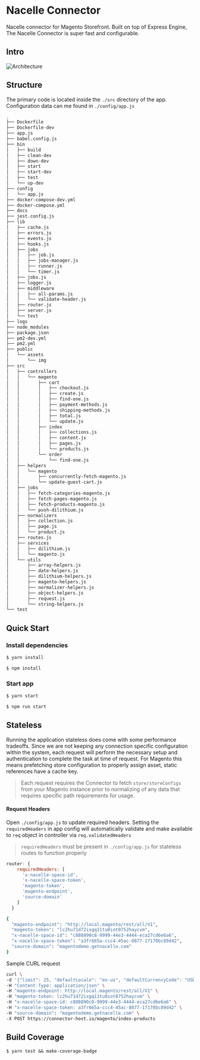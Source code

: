 # Nacelle Connector

Nacelle connector for Magento Storefront. Built on top of Express Engine, The Nacelle Connector is super fast and configurable.

## Intro

![Architecture](/common-connector.png)

## Structure

The primary code is located inside the `./src` directory of the app. Configuration data can me found in `./config/app.js`

```bash
.
├── Dockerfile
├── Dockerfile-dev
├── app.js
├── babel.config.js
├── bin
│   ├── build
│   ├── clean-dev
│   ├── down-dev
│   ├── start
│   ├── start-dev
│   ├── test
│   └── up-dev
├── config
│   └── app.js
├── docker-compose-dev.yml
├── docker-compose.yml
├── docs
├── jest.config.js
├── lib
│   ├── cache.js
│   ├── errors.js
│   ├── events.js
│   ├── hooks.js
│   ├── jobs
│   │   ├── job.js
│   │   ├── jobs-manager.js
│   │   ├── runner.js
│   │   └── timer.js
│   ├── jobs.js
│   ├── logger.js
│   ├── middleware
│   │   ├── all-params.js
│   │   └── validate-header.js
│   ├── router.js
│   ├── server.js
│   └── test
├── logs
├── node_modules
├── package.json
├── pm2-dev.yml
├── pm2.yml
├── public
│   └── assets
│       └── img
├── src
│   ├── controllers
│   │   └── magento
│   │       ├── cart
│   │       │   ├── checkout.js
│   │       │   ├── create.js
│   │       │   ├── find-one.js
│   │       │   ├── payment-methods.js
│   │       │   ├── shipping-methods.js
│   │       │   ├── total.js
│   │       │   └── update.js
│   │       ├── index
│   │       │   ├── collections.js
│   │       │   ├── content.js
│   │       │   ├── pages.js
│   │       │   └── products.js
│   │       └── order
│   │           └── find-one.js
│   ├── helpers
│   │   └── magento
│   │       ├── concurrently-fetch-magento.js
│   │       └── update-guest-cart.js
│   ├── jobs
│   │   ├── fetch-categories-magento.js
│   │   ├── fetch-pages-magento.js
│   │   ├── fetch-products-magento.js
│   │   └── push-dilithium.js
│   ├── normalizers
│   │   ├── collection.js
│   │   ├── page.js
│   │   └── product.js
│   ├── routes.js
│   ├── services
│   │   ├── dilithium.js
│   │   └── magento.js
│   └── utils
│       ├── array-helpers.js
│       ├── date-helpers.js
│       ├── dilithium-helpers.js
│       ├── magento-helpers.js
│       ├── normalizer-helpers.js
│       ├── object-helpers.js
│       ├── request.js
│       └── string-helpers.js
└── test
```

## Quick Start

### Install dependencies

```bash
$ yarn install
```
```bash
$ npm install
```


### Start app


```bash
$ yarn start
```
```bash
$ npm run start
```


## Stateless

Running the application stateless does come with some performance tradeoffs. Since we are not keeping any connection specific configuration within the system, each request will perform the necessary setup and authentication to complete the task at time of request. For Magento this means prefetching store configuration to properly assign asset, static references have a cache key.

> Each request requires the Connector to fetch `store/storeConfigs` from your Magento instance prior to normalizing of any data that requires specific path requirements for usage.

#### Request Headers

Open `./config/app.js` to update required headers. Setting the `requiredHeaders` in app config will automatically validate and make available to `req` object in controller via `req.validatedHeaders`

> `requiredHeaders` must be present in `./config/app.js` for stateless routes to function properly

```js
router: {
    requiredHeaders: [
      'x-nacelle-space-id',
      'x-nacelle-space-token',
      'magento-token',
      'magento-endpoint',
      'source-domain'
    ]
  }
```

```bash
{
  "magento-endpoint": "http://local.magento/rest/all/V1",
  "magento-token": "lc2hu71d72ixgq11tu0iot0752haycvm",
  "x-nacelle-space-id": "c888890c8-9999-44e3-4444-eca27cd6e6a6",
  "x-nacelle-space-token": "a3fr665a-ccc4-45ac-8877-17170bc89d42",
  "source-domain": "magentodemo.getnacelle.com"
}
```

Sample CURL request

```bash
curl \
-d '{"limit": 25, "defaultLocale": "en-us", "defaultCurrencyCode": "USD"}' \
-H "Content-Type: application/json" \
-H "magento-endpoint: http://local.magento/rest/all/V1" \
-H "magento-token: lc2hu71d72ixgq11tu0iot0752haycvm" \
-H "x-nacelle-space-id: c888890c8-9999-44e3-4444-eca27cd6e6a6" \
-H "x-nacelle-space-token: a3fr665a-ccc4-45ac-8877-17170bc89d42" \
-H "source-domain": "magentodemo.getnacelle.com" \
-X POST https://connector-host.io/magento/index-products
```



## Build Coverage

```
$ yarn test && make-coverage-badge
```